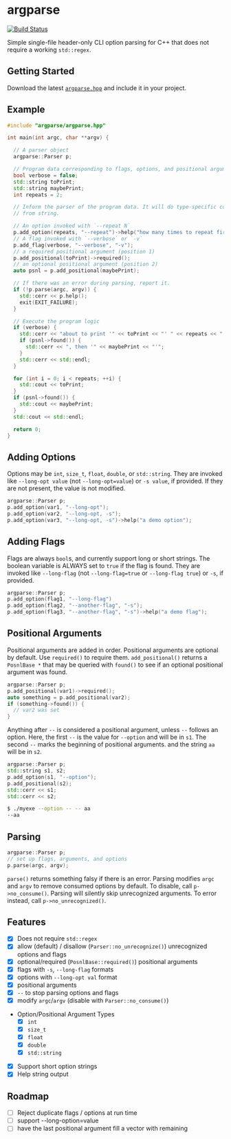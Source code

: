 # argparse

[![Build Status](https://travis-ci.com/cwpearson/argparse.svg?branch=master)](https://travis-ci.com/cwpearson/argparse)

Simple single-file header-only CLI option parsing for C++ that does not require a working `std::regex`.

## Getting Started

Download the latest [`argparse.hpp`](https://raw.githubusercontent.com/cwpearson/argparse/master/include/argparse/argparse.hpp) and include it in your project.

## Example

```c++
#include "argparse/argparse.hpp"

int main(int argc, char **argv) {

  // A parser object
  argparse::Parser p;

  // Program data corresponding to flags, options, and positional arguments
  bool verbose = false;
  std::string toPrint;
  std::string maybePrint;
  int repeats = 2;

  // Inform the parser of the program data. It will do type-specific conversion
  // from string.

  // An option invoked with `--repeat N`
  p.add_option(repeats, "--repeat")->help("how many times to repeat first argument");
  // A flag invoked with `--verbose` or `-v`
  p.add_flag(verbose, "--verbose", "-v");
  // a required positional argument (position 1)
  p.add_positional(toPrint)->required();
  // an optional positional argument (position 2)
  auto psnl = p.add_positional(maybePrint);

  // If there was an error during parsing, report it.
  if (!p.parse(argc, argv)) {
    std::cerr << p.help();
    exit(EXIT_FAILURE);
  }

  // Execute the program logic
  if (verbose) {
    std::cerr << "about to print '" << toPrint << "' " << repeats << " times";
    if (psnl->found()) {
      std::cerr << ", then '" << maybePrint << "'";
    }
    std::cerr << std::endl;
  }

  for (int i = 0; i < repeats; ++i) {
    std::cout << toPrint;
  }
  if (psnl->found()) {
    std::cout << maybePrint;
  }
  std::cout << std::endl;

  return 0;
}
```

## Adding Options

Options may be `int`, `size_t`, `float`, `double`, or `std::string`.
They are invoked like `--long-opt value` (not `--long-opt=value`) or `-s value`, if provided.
If they are not present, the value is not modified.


```c++
argparse::Parser p;
p.add_option(var1, "--long-opt");
p.add_option(var2, "--long-opt, -s");
p.add_option(var3, "--long-opt, -s")->help("a demo option");
```

## Adding Flags

Flags are always `bool`s, and currently support long or short strings.
The boolean variable is ALWAYS set to `true` if the flag is found.
They are invoked like `--long-flag` (not `--long-flag=true` or `--long-flag true`) or `-s`, if provided.

```c++
argparse::Parser p;
p.add_option(flag1, "--long-flag")
p.add_option(flag2, "--another-flag", "-s");
p.add_option(flag3, "--another-flag", "-s")->help("a demo flag");
```

## Positional Arguments

Positional arguments are added in order.
Positional arguments are optional by default.
Use `required()` to require them.
`add_positional()` returns a `PosnlBase *` that may be queried with `found()` to see if an optional positional argument was found.

```c++
argparse::Parser p;
p.add_positional(var1)->required();
auto something = p.add_positional(var2);
if (something->found()) {
  // var2 was set
}
```

Anything after `--` is considered a positional argument, unless `--` follows an option.
Here, the first `--` is the value for `--option` and will be in `s1`.
The second `--` marks the beginning of positional arguments. and the string `aa` will be in `s2`.

```c++
argparse::Parser p;
std::string s1, s2;
p.add_option(s1, "--option");
p.add_positional(s2);
std::cerr << s1;
std::cerr << s2;
```

```bash
$ ./myexe --option -- -- aa
--aa
```

## Parsing

```c++
argparse::Parser p;
// set up flags, arguments, and options
p.parse(argc, argv);
```

`parse()` returns something falsy if there is an error.
Parsing modifies `argc` and `argv` to remove consumed options by default.
To disable, call `p->no_consume()`.
Parsing will silently skip unrecognized arguments.
To error instead, call `p->no_unrecognized()`.

## Features

- [x] Does not require `std::regex`
- [x] allow (default) / disallow (`Parser::no_unrecognize()`) unrecognized options and flags
- [x] optional/required (`PosnlBase::required()`) positional arguments
- [x] flags with `-s`, `--long-flag` formats
- [x] options with `--long-opt val` format
- [x] positional arguments
- [x] `--` to stop parsing options and flags
- [x] modify `argc`/`argv` (disable with `Parser::no_consume()`)
- Option/Positional Argument Types
  - [x] `int`
  - [x] `size_t`
  - [x] `float`
  - [x] `double`
  - [x] `std::string`
- [x] Support short option strings
- [x] Help string output

## Roadmap

- [ ] Reject duplicate flags / options at run time
- [ ] support --long-option=value
- [ ] have the last positional argument fill a vector with remaining
